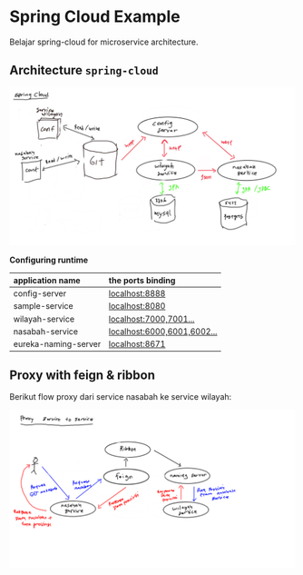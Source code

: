 # Spring Cloud Example

Belajar spring-cloud for microservice architecture.

## Architecture `spring-cloud`

![arch spring-cloud](imgs/spring-cloud-arch.jpg)

**Configuring runtime**

|   application name    | the ports binding                                         |
| :--------             | :-------                                                  |
| config-server         | [localhost:8888](http://localhost:8888)                   |
| sample-service        | [localhost:8080](http://localhost:8080)                   |
| wilayah-service       | [localhost:7000,7001...](http://localhost:6000)           |
| nasabah-service       | [localhost:6000,6001,6002...](http://localhost:6000)      |
| eureka-naming-server  | [localhost:8671](http://localhost:8671)                   |

## Proxy with feign & ribbon

Berikut flow proxy dari service nasabah ke service wilayah: 

![proxy dengan ribbon](imgs/proxy-ribbon-feign.png)